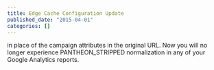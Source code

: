 ```yaml
---
title: Edge Cache Configuration Update
published_date: "2015-04-01"
categories: []
---
```

in place of the campaign attributes in the original URL.  Now you will no longer experience PANTHEON_STRIPPED normalization in any of your Google Analytics reports.
